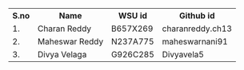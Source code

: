 <table>
  <tr>
    <th>S.no</th>
    <th>Name</th>
    <th>WSU id</th>
    <th>Github id</th>
  </tr>
  <tr>
    <td>1.</td>
    <td>Charan Reddy</td>
    <td>B657X269</td>
    <td>charanreddy.ch13</td>
  </tr>
  <tr>
    <td>2.</td>
    <td>Maheswar Reddy</td>
    <td>N237A775</td>
    <td>maheswarnani91</td>
  </tr>
   <tr>
    <td>3.</td>
    <td>Divya Velaga</td>
    <td>G926C285</td>
    <td>Divyavela5</td>
  </tr>
</table>
